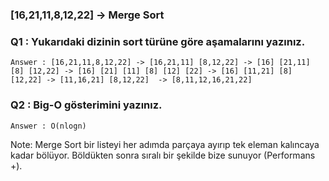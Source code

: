 ### [16,21,11,8,12,22] -> Merge Sort

### Q1 : Yukarıdaki dizinin sort türüne göre aşamalarını yazınız.

``
Answer : [16,21,11,8,12,22] -> [16,21,11] [8,12,22] -> [16] [21,11] [8] [12,22]
-> [16] [21] [11] [8] [12] [22] -> [16] [11,21] [8] [12,22] -> [11,16,21] [8,12,22] 
-> [8,11,12,16,21,22]
``

### Q2 : Big-O gösterimini yazınız.

``
Answer : O(nlogn)
``

Note: Merge Sort bir listeyi her adımda parçaya ayırıp tek eleman kalıncaya kadar bölüyor. Böldükten sonra sıralı bir şekilde bize sunuyor (Performans +).